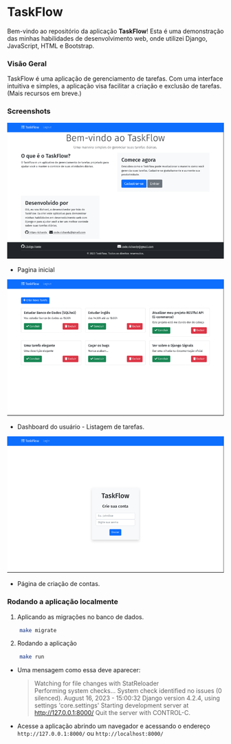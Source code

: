# TaskFlow  

Bem-vindo ao repositório da aplicação **TaskFlow**! Esta é uma demonstração das minhas habilidades de desenvolvimento web, onde utilizei Django, JavaScript, HTML e Bootstrap.

### **Visão Geral**  
TaskFlow é uma aplicação de gerenciamento de tarefas. Com uma interface intuitiva e simples, a aplicação visa facilitar a criação e exclusão de tarefas. (Mais recursos em breve.)


### **Screenshots**

![Página inicial](screenshots/pagina_inicial.png)
* Pagina inicial

![Dashboard](screenshots/dashboard.png)
* Dashboard do usuário - Listagem de tarefas.

![Signup](screenshots/signup.png)
* Página de criação de contas.


### **Rodando a aplicação localmente**
1. Aplicando as migrações no banco de dados.
```bash
    make migrate
```

2. Rodando a aplicação
```bash
    make run
```
* Uma mensagem como essa deve aparecer:  
    > Watching for file changes with StatReloader  
Performing system checks... 
System check identified no issues (0 silenced).
August 16, 2023 - 15:00:32
Django version 4.2.4, using settings 'core.settings'
Starting development server at http://127.0.0.1:8000/
Quit the server with CONTROL-C.

* Acesse a aplicação abrindo um navegador e acessando o endereço `http://127.0.0.1:8000/` ou `http://localhost:8000/`